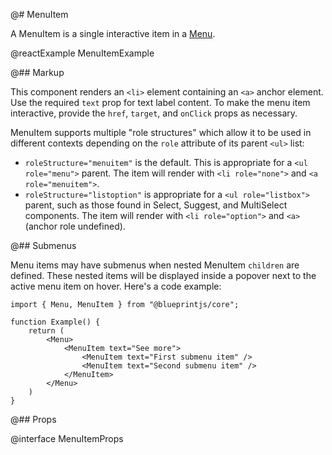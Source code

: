 @# MenuItem

A MenuItem is a single interactive item in a [Menu](#core/components/menu).

@reactExample MenuItemExample

@## Markup

This component renders an `<li>` element containing an `<a>` anchor element.
Use the required `text` prop for text label content.
To make the menu item interactive, provide the `href`, `target`, and `onClick` props as necessary.

MenuItem supports multiple "role structures" which allow it to be used in different contexts
depending on the `role` attribute of its parent `<ul>` list:

- `roleStructure="menuitem"` is the default. This is appropriate for a `<ul role="menu">` parent.
    The item will render with `<li role="none">` and `<a role="menuitem">`.
- `roleStructure="listoption"` is appropriate for a `<ul role="listbox">` parent, such as
    those found in Select, Suggest, and MultiSelect components. The item will render with
    `<li role="option">` and `<a>` (anchor role undefined).

@## Submenus

Menu items may have submenus when nested MenuItem `children` are defined. These nested items will
be displayed inside a popover next to the active menu item on hover. Here's a code example:

```tsx
import { Menu, MenuItem } from "@blueprintjs/core";

function Example() {
    return (
        <Menu>
            <MenuItem text="See more">
                <MenuItem text="First submenu item" />
                <MenuItem text="Second submenu item" />
            </MenuItem>
        </Menu>
    )
}
```

@## Props

@interface MenuItemProps
